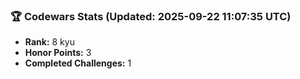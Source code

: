 ### 🏆 Codewars Stats (Updated: 2025-09-22 11:07:35 UTC)

- **Rank:** 8 kyu
- **Honor Points:** 3
- **Completed Challenges:** 1
